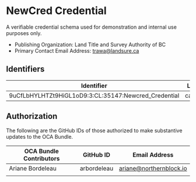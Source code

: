# NewCred Credential

A verifiable credential schema used for demonstration and internal use purposes only.

- Publishing Organization: Land Title and Survey Authority of BC
- Primary Contact Email Address: trawa@landsure.ca

## Identifiers  

| Identifier                                                                         | Location  | URL                                                   |
| ---------------------------------------------------------------------------------- | --------- | ----------------------------------------------------- |
| 9uCfLbHYLHTZt9HiGL1oD9:3:CL:35147:Newcred_Credential | candy:dev | https://candyscan.idlab.org/tx/CANDY_DEV/domain/35671 |

## Authorization

The following are the GitHub IDs of those authorized to make substantive updates to the OCA Bundle.

| OCA Bundle Contributors | GitHub ID  | Email Address                         |
| ----------------------- | ---------- | ------------------------------------- |
| Ariane Bordeleau        | arbordeleau| ariane@northernblock.io               |
|                         |            |                                       |
